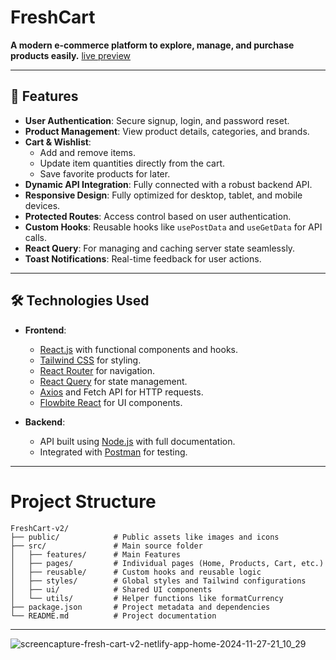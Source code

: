 # **FreshCart**

**A modern e-commerce platform to explore, manage, and purchase products easily.**
[live preview](https://fresh-cart-v2.netlify.app/)

---

## **🌟 Features**

- **User Authentication**: Secure signup, login, and password reset.
- **Product Management**: View product details, categories, and brands.
- **Cart & Wishlist**:
  - Add and remove items.
  - Update item quantities directly from the cart.
  - Save favorite products for later.
- **Dynamic API Integration**: Fully connected with a robust backend API.
- **Responsive Design**: Fully optimized for desktop, tablet, and mobile devices.
- **Protected Routes**: Access control based on user authentication.
- **Custom Hooks**: Reusable hooks like `usePostData` and `useGetData` for API calls.
- **React Query**: For managing and caching server state seamlessly.
- **Toast Notifications**: Real-time feedback for user actions.

---

## **🛠️ Technologies Used**

- **Frontend**:

  - [React.js](https://reactjs.org/) with functional components and hooks.
  - [Tailwind CSS](https://tailwindcss.com/) for styling.
  - [React Router](https://reactrouter.com/) for navigation.
  - [React Query](https://tanstack.com/query/latest) for state management.
  - [Axios](https://axios-http.com/) and Fetch API for HTTP requests.
  - [Flowbite React](https://flowbite-react.com/) for UI components.

- **Backend**:
  - API built using [Node.js](https://nodejs.org/) with full documentation.
  - Integrated with [Postman](https://www.postman.com/) for testing.

---

# **Project Structure**

```plaintext
FreshCart-v2/
├── public/            # Public assets like images and icons
├── src/               # Main source folder
│   ├── features/      # Main Features
│   ├── pages/         # Individual pages (Home, Products, Cart, etc.)
│   ├── reusable/      # Custom hooks and reusable logic
│   ├── styles/        # Global styles and Tailwind configurations
│   ├── ui/            # Shared UI components
│   └── utils/         # Helper functions like formatCurrency
├── package.json       # Project metadata and dependencies
└── README.md          # Project documentation
```

---

![screencapture-fresh-cart-v2-netlify-app-home-2024-11-27-21_10_29](https://github.com/user-attachments/assets/bee4c857-a079-45e4-86f9-c2f66ba1134e)
